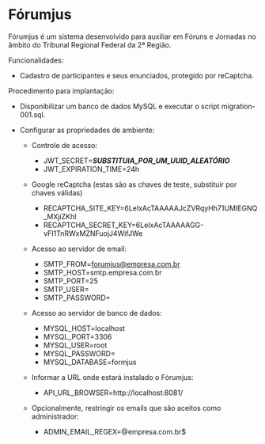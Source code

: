 # Fórumjus

Fórumjus é um sistema desenvolvido para auxiliar em Fóruns e Jornadas no âmbito do Tribunal Regional Federal da 2&ordf; Região.

Funcionalidades:
- Cadastro de participantes e seus enunciados, protegido por reCaptcha.

Procedimento para implantação:

- Disponibilizar um banco de dados MySQL e executar o script migration-001.sql.

- Configurar as propriedades de ambiente:

  - Controle de acesso:
    - JWT_SECRET=***SUBSTITUIA_POR_UM_UUID_ALEATÓRIO***
    - JWT_EXPIRATION_TIME=24h

  - Google reCaptcha (estas são as chaves de teste, substituir por chaves válidas)
    - RECAPTCHA_SITE_KEY=6LeIxAcTAAAAAJcZVRqyHh71UMIEGNQ_MXjiZKhI
    - RECAPTCHA_SECRET_KEY=6LeIxAcTAAAAAGG-vFI1TnRWxMZNFuojJ4WifJWe
  
  - Acesso ao servidor de email:
    - SMTP_FROM=forumjus@empresa.com.br
    - SMTP_HOST=smtp.empresa.com.br
    - SMTP_PORT=25
    - SMTP_USER=
    - SMTP_PASSWORD=

  - Acesso ao servidor de banco de dados:
    - MYSQL_HOST=localhost
    - MYSQL_PORT=3306
    - MYSQL_USER=root
    - MYSQL_PASSWORD=
    - MYSQL_DATABASE=formjus

  - Informar a URL onde estará instalado o Fórumjus:
    - API_URL_BROWSER=http://localhost:8081/

  - Opcionalmente, restringir os emails que são aceitos como administrador:
    - ADMIN_EMAIL_REGEX=@empresa.com.br$